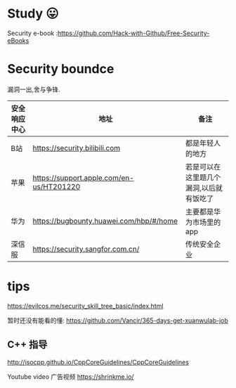# Study  :stuck_out_tongue: 
Security e-book :https://github.com/Hack-with-Github/Free-Security-eBooks

# Security boundce

漏洞一出,舍与争锋.

| 安全响应中心 | 地址                                     | 备注                                    |
| ------------ | ---------------------------------------- | --------------------------------------- |
| B站          | https://security.bilibili.com            | 都是年轻人的地方                           |
| 苹果         | https://support.apple.com/en-us/HT201220 | 若是可以在这里题几个漏洞,以后就有饭吃了 |
| 华为         | https://bugbounty.huawei.com/hbp/#/home  | 主要都是华为市场里的app                 |
| 深信服       | https://security.sangfor.com.cn/         |  传统安全企业                      |


# tips
https://evilcos.me/security_skill_tree_basic/index.html

暂时还没有能看的懂: https://github.com/Vancir/365-days-get-xuanwulab-job

## C++ 指导
http://isocpp.github.io/CppCoreGuidelines/CppCoreGuidelines

Youtube video 广告视频
https://shrinkme.io/